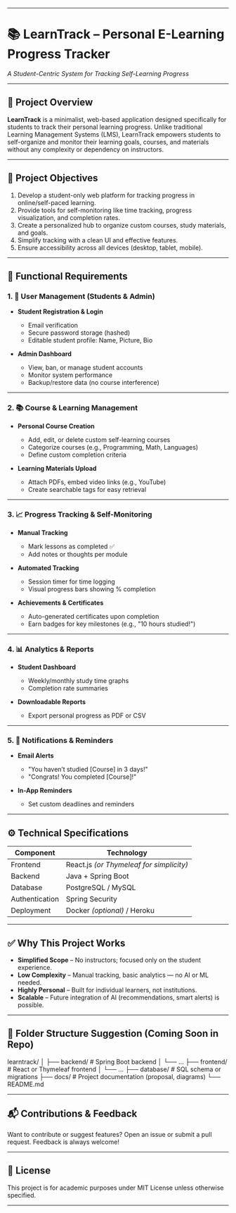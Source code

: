 
---

# 📚 LearnTrack – Personal E-Learning Progress Tracker

*A Student-Centric System for Tracking Self-Learning Progress*

---

## 🚀 Project Overview

**LearnTrack** is a minimalist, web-based application designed specifically for students to track their personal learning progress. Unlike traditional Learning Management Systems (LMS), LearnTrack empowers students to self-organize and monitor their learning goals, courses, and materials without any complexity or dependency on instructors.

---

## 🎯 Project Objectives

1. Develop a student-only web platform for tracking progress in online/self-paced learning.
2. Provide tools for self-monitoring like time tracking, progress visualization, and completion rates.
3. Create a personalized hub to organize custom courses, study materials, and goals.
4. Simplify tracking with a clean UI and effective features.
5. Ensure accessibility across all devices (desktop, tablet, mobile).

---

## 🧩 Functional Requirements

### 1. 👤 User Management (Students & Admin)
- **Student Registration & Login**
  - Email verification
  - Secure password storage (hashed)
  - Editable student profile: Name, Picture, Bio

- **Admin Dashboard**
  - View, ban, or manage student accounts
  - Monitor system performance
  - Backup/restore data (no course interference)

---

### 2. 📚 Course & Learning Management
- **Personal Course Creation**
  - Add, edit, or delete custom self-learning courses
  - Categorize courses (e.g., Programming, Math, Languages)
  - Define custom completion criteria

- **Learning Materials Upload**
  - Attach PDFs, embed video links (e.g., YouTube)
  - Create searchable tags for easy retrieval

---

### 3. 📈 Progress Tracking & Self-Monitoring
- **Manual Tracking**
  - Mark lessons as completed ✅
  - Add notes or thoughts per module

- **Automated Tracking**
  - Session timer for time logging
  - Visual progress bars showing % completion

- **Achievements & Certificates**
  - Auto-generated certificates upon completion
  - Earn badges for key milestones (e.g., "10 hours studied!")

---

### 4. 📊 Analytics & Reports
- **Student Dashboard**
  - Weekly/monthly study time graphs
  - Completion rate summaries

- **Downloadable Reports**
  - Export personal progress as PDF or CSV

---

### 5. 🔔 Notifications & Reminders
- **Email Alerts**
  - "You haven’t studied [Course] in 3 days!"
  - "Congrats! You completed [Course]!"

- **In-App Reminders**
  - Set custom deadlines and reminders

---

## ⚙️ Technical Specifications

| Component        | Technology           |
|------------------|----------------------|
| Frontend         | React.js *(or Thymeleaf for simplicity)* |
| Backend          | Java + Spring Boot   |
| Database         | PostgreSQL / MySQL   |
| Authentication   | Spring Security      |
| Deployment       | Docker *(optional)* / Heroku |

---

## ✅ Why This Project Works

- **Simplified Scope** – No instructors; focused only on the student experience.
- **Low Complexity** – Manual tracking, basic analytics — no AI or ML needed.
- **Highly Personal** – Built for individual learners, not institutions.
- **Scalable** – Future integration of AI (recommendations, smart alerts) is possible.

---

## 📂 Folder Structure Suggestion (Coming Soon in Repo)


learntrack/
│
├── backend/             # Spring Boot backend
│   └── ...
├── frontend/            # React or Thymeleaf frontend
│   └── ...
├── database/            # SQL schema or migrations
├── docs/                # Project documentation (proposal, diagrams)
└── README.md


---

## 📬 Contributions & Feedback

Want to contribute or suggest features? Open an issue or submit a pull request. Feedback is always welcome!

---

## 🧠 License

This project is for academic purposes under MIT License unless otherwise specified.

---




